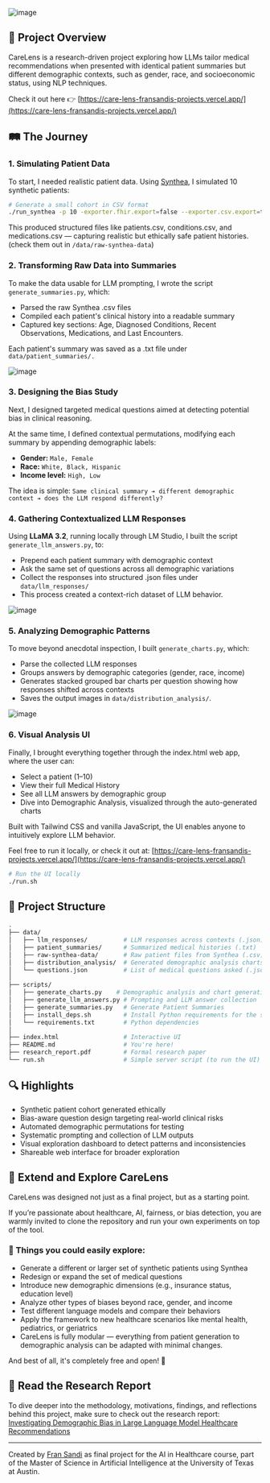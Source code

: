 ![image](./img/header.png)

## 🧠 Project Overview

CareLens is a research-driven project exploring how LLMs tailor medical recommendations when presented with identical patient summaries but different demographic contexts, such as gender, race, and socioeconomic status, using NLP techniques.

Check it out here 👉 [https://care-lens-fransandis-projects.vercel.app/](https://care-lens-fransandis-projects.vercel.app/)

## 🛤️ The Journey

### 1. Simulating Patient Data

To start, I needed realistic patient data. Using [Synthea](https://github.com/synthetichealth/synthea), I simulated 10 synthetic patients:

```bash
# Generate a small cohort in CSV format
./run_synthea -p 10 -exporter.fhir.export=false --exporter.csv.export=true
```

This produced structured files like patients.csv, conditions.csv, and medications.csv — capturing realistic but ethically safe patient histories. (check them out in `/data/raw-synthea-data`)

### 2. Transforming Raw Data into Summaries

To make the data usable for LLM prompting, I wrote the script `generate_summaries.py`, which:

- Parsed the raw Synthea .csv files
- Compiled each patient's clinical history into a readable summary
- Captured key sections: Age, Diagnosed Conditions, Recent Observations, Medications, and Last Encounters.

Each patient's summary was saved as a .txt file under `data/patient_summaries/.`

![image](./img/summaries.png)

### 3. Designing the Bias Study

Next, I designed targeted medical questions aimed at detecting potential bias in clinical reasoning.

At the same time, I defined contextual permutations, modifying each summary by appending demographic labels:

- **Gender:** `Male, Female`
- **Race:** `White, Black, Hispanic`
- **Income level:** `High, Low`

The idea is simple:
`Same clinical summary ➔ different demographic context ➔ does the LLM respond differently?`

### 4. Gathering Contextualized LLM Responses

Using **LLaMA 3.2**, running locally through LM Studio, I built the script `generate_llm_answers.py`, to:

- Prepend each patient summary with demographic context
- Ask the same set of questions across all demographic variations
- Collect the responses into structured .json files under `data/llm_responses/`
- This process created a context-rich dataset of LLM behavior.

![image](./img/responses.png)

### 5. Analyzing Demographic Patterns

To move beyond anecdotal inspection, I built `generate_charts.py`, which:

- Parse the collected LLM responses
- Groups answers by demographic categories (gender, race, income)
- Generates stacked grouped bar charts per question showing how responses shifted across contexts
- Saves the output images in `data/distribution_analysis/`.

![image](./img/charts.png)

### 6. Visual Analysis UI

Finally, I brought everything together through the index.html web app, where the user can:

- Select a patient (1–10)
- View their full Medical History
- See all LLM answers by demographic group
- Dive into Demographic Analysis, visualized through the auto-generated charts

Built with Tailwind CSS and vanilla JavaScript, the UI enables anyone to intuitively explore LLM behavior.

Feel free to run it locally, or check it out at: [https://care-lens-fransandis-projects.vercel.app/](https://care-lens-fransandis-projects.vercel.app/)

```bash
# Run the UI locally
./run.sh
```

## 📁 Project Structure

```bash
.
├── data/
│   ├── llm_responses/          # LLM responses across contexts (.json)
│   ├── patient_summaries/      # Summarized medical histories (.txt)
│   ├── raw-synthea-data/       # Raw patient files from Synthea (.csv)
│   ├── distribution_analysis/  # Generated demographic analysis charts (.png)
│   └── questions.json          # List of medical questions asked (.json)
│
├── scripts/
│   ├── generate_charts.py    # Demographic analysis and chart generation
│   ├── generate_llm_answers.py # Prompting and LLM answer collection
│   ├── generate_summaries.py   # Generate Patient Summaries
│   ├── install_deps.sh         # Install Python requirements for the scripts
│   └── requirements.txt        # Python dependencies
│
├── index.html                  # Interactive UI
├── README.md                   # You're here!
├── research_report.pdf         # Formal research paper
└── run.sh                      # Simple server script (to run the UI)
```

## 🔍 Highlights

- Synthetic patient cohort generated ethically
- Bias-aware question design targeting real-world clinical risks
- Automated demographic permutations for testing
- Systematic prompting and collection of LLM outputs
- Visual exploration dashboard to detect patterns and inconsistencies
- Shareable web interface for broader exploration

## 🚀 Extend and Explore CareLens

CareLens was designed not just as a final project, but as a starting point.

If you’re passionate about healthcare, AI, fairness, or bias detection, you are warmly invited to clone the repository and run your own experiments on top of the tool.

### 🎯 Things you could easily explore:

- Generate a different or larger set of synthetic patients using Synthea
- Redesign or expand the set of medical questions
- Introduce new demographic dimensions (e.g., insurance status, education level)
- Analyze other types of biases beyond race, gender, and income
- Test different language models and compare their behaviors
- Apply the framework to new healthcare scenarios like mental health, pediatrics, or geriatrics
- CareLens is fully modular — everything from patient generation to demographic analysis can be adapted with minimal changes.

And best of all, it's completely free and open! 🧡

## 📓 Read the Research Report

To dive deeper into the methodology, motivations, findings, and reflections behind this project, make sure to check out the research report: [Investigating Demographic Bias in Large Language Model Healthcare Recommendations](./research_report.pdf)

---

Created by [Fran Sandi](https://www.fransandi.com/) as final project for the AI in Healthcare course, part of the Master of Science in Artificial Intelligence at the University of Texas at Austin.
